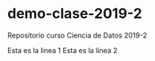 # demo-clase-2019-2
Repositorio curso Ciencia de Datos 2019-2

Esta es la linea 1
Esta es la línea 2
